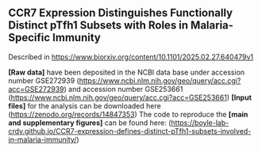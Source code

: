 ## CCR7 Expression Distinguishes Functionally Distinct pTfh1 Subsets with Roles in Malaria-Specific Immunity

Described in https://www.biorxiv.org/content/10.1101/2025.02.27.640479v1 

**[Raw data]** have been deposited in the NCBI data base under accession number GSE272939 (https://www.ncbi.nlm.nih.gov/geo/query/acc.cgi?acc=GSE272939) and accession number GSE253661 (https://www.ncbi.nlm.nih.gov/geo/query/acc.cgi?acc=GSE253661)
**[Input files]** for the analysis can be downloaded here (https://zenodo.org/records/14847353) 
The code to reproduce the **[main and supplementary figures]** can be found here: (https://boyle-lab-crdv.github.io/CCR7-expression-defines-distinct-pTfh1-subsets-involved-in-malaria-immunity/)
